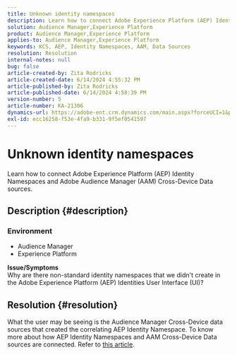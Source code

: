 ```yaml
---
title: Unknown identity namespaces
description: Learn how to connect Adobe Experience Platform (AEP) Identity Namespaces and Adobe Audience Manager (AAM) Cross-Device Data sources.
solution: Audience Manager,Experience Platform
product: Audience Manager,Experience Platform
applies-to: Audience Manager,Experience Platform
keywords: KCS, AEP, Identity Namespaces, AAM, Data Sources
resolution: Resolution
internal-notes: null
bug: false
article-created-by: Zita Rodricks
article-created-date: 6/14/2024 4:55:32 PM
article-published-by: Zita Rodricks
article-published-date: 6/14/2024 4:58:39 PM
version-number: 5
article-number: KA-21306
dynamics-url: https://adobe-ent.crm.dynamics.com/main.aspx?forceUCI=1&pagetype=entityrecord&etn=knowledgearticle&id=7e0f51e3-6e2a-ef11-840a-002248084fbb
exl-id: ecc16258-f53e-4fa9-b331-9f5ef0541597
---
```

# Unknown identity namespaces


Learn how to connect Adobe Experience Platform (AEP) Identity Namespaces and Adobe Audience Manager (AAM) Cross-Device Data sources.

## Description {#description}


### <b>Environment</b>

- Audience Manager
- Experience Platform




<b>Issue/Symptoms</b>
<br>Why are there non-standard identity namespaces that we didn't create in the Adobe Experience Platform (AEP) Identities User Interface (UI)?<br>

## Resolution {#resolution}


What the user may be seeing is the Audience Manager Cross-Device data sources that created the correlating AEP Identity Namespace. To know more about how AEP Identity Namespaces and AAM Cross-Device Data sources are connected. Refer to [this article](https://experienceleague.adobe.com/docs/experience-cloud-kcs/kbarticles/KA-21305.html).
